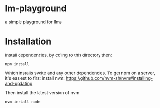 # lm-playground
 a simple playground for llms

# Installation
Install dependencies, by cd'ing to this directory then:
```
npm install
```

Which installs svelte and any other dependencies.
To get npm on a server, it's easiest to first install nvm:
https://github.com/nvm-sh/nvm#installing-and-updating

Then install the latest version of nvm:
```
nvm install node
```
